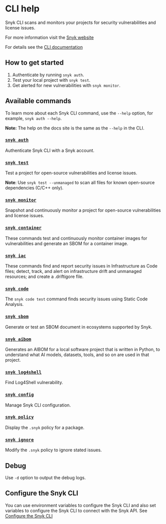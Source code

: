 # CLI help

Snyk CLI scans and monitors your projects for security vulnerabilities and license issues.

For more information visit the [Snyk website](https://snyk.io)

For details see the [CLI documentation](https://docs.snyk.io/features/snyk-cli)

## How to get started

1. Authenticate by running `snyk auth`.
2. Test your local project with `snyk test`.
3. Get alerted for new vulnerabilities with `snyk monitor`.

## Available commands

To learn more about each Snyk CLI command, use the `--help` option, for example, `snyk auth --help`.

**Note:** The help on the docs site is the same as the `--help` in the CLI.

### [`snyk auth`](auth.md)

Authenticate Snyk CLI with a Snyk account.

### [`snyk test`](test.md)

Test a project for open-source vulnerabilities and license issues.

**Note**: Use `snyk test --unmanaged` to scan all files for known open-source dependencies (C/C++ only).

### [`snyk monitor`](monitor.md)

Snapshot and continuously monitor a project for open-source vulnerabilities and license issues.

### [`snyk container`](container.md)

These commands test and continuously monitor container images for vulnerabilities and generate an SBOM for a container image.

### [`snyk iac`](iac.md)

These commands find and report security issues in Infrastructure as Code files; detect, track, and alert on infrastructure drift and unmanaged resources; and create a .driftigore file.

### [`snyk code`](code.md)

The `snyk code test` command finds security issues using Static Code Analysis.

### [`snyk sbom`](sbom.md)

Generate or test an SBOM document in ecosystems supported by Snyk.

### [`snyk aibom`](aibom.md)

Generates an AIBOM for a local software project that is written in Python, to understand what AI models, datasets, tools, and so on are used in that project.

### [`snyk log4shell`](log4shell.md)

Find Log4Shell vulnerability.

### [`snyk config`](config.md)

Manage Snyk CLI configuration.

### [`snyk policy`](policy.md)

Display the `.snyk` policy for a package.

### [`snyk ignore`](ignore.md)

Modify the `.snyk` policy to ignore stated issues.

## Debug

Use `-d` option to output the debug logs.

## Configure the Snyk CLI

You can use environment variables to configure the Snyk CLI and also set variables to configure the Snyk CLI to connect with the Snyk API. See [Configure the Snyk CLI](https://docs.snyk.io/features/snyk-cli/configure-the-snyk-cli)
